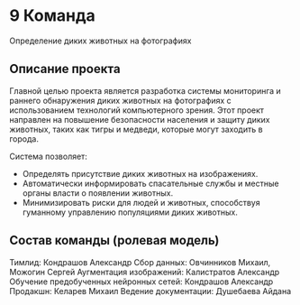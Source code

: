 # 9 Команда
Определение диких животных на фотографиях

## Описание проекта
Главной целью проекта является разработка системы мониторинга и раннего обнаружения диких животных на фотографиях с использованием технологий компьютерного зрения. Этот проект направлен на повышение безопасности населения и защиту диких животных, таких как тигры и медведи, которые могут заходить в города.

Система позволяет:
- Определять присутствие диких животных на изображениях.
- Автоматически информировать спасательные службы и местные органы власти о появлении животных.
- Минимизировать риски для людей и животных, способствуя гуманному управлению популяциями диких животных.
  
## Состав команды (ролевая модель)
Тимлид: Кондрашов Александр
Сбор данных: Овчинников Михаил, Можогин Сергей
Аугментация изображений: Калистратов Александр
Обучение предобученных нейронных сетей: Кондрашов Александр
Продакшн: Келарев Михаил
Ведение документации: Душебаева Айдана
